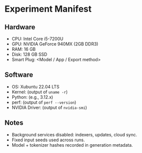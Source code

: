 # Experiment Manifest

## Hardware
- CPU: Intel Core i5-7200U
- GPU: NVIDIA GeForce 940MX (2GB DDR3)
- RAM: 16 GB
- Disk: 128 GB SSD
- Smart Plug: <Model / App / Export method>

## Software
- OS: Xubuntu 22.04 LTS
- Kernel: (output of `uname -r`)
- Python: (e.g., 3.12.x)
- perf: (output of `perf --version`)
- NVIDIA Driver: (output of `nvidia-smi`)

## Notes
- Background services disabled: indexers, updates, cloud sync.
- Fixed input seeds used across runs.
- Model + tokenizer hashes recorded in generation metadata.
